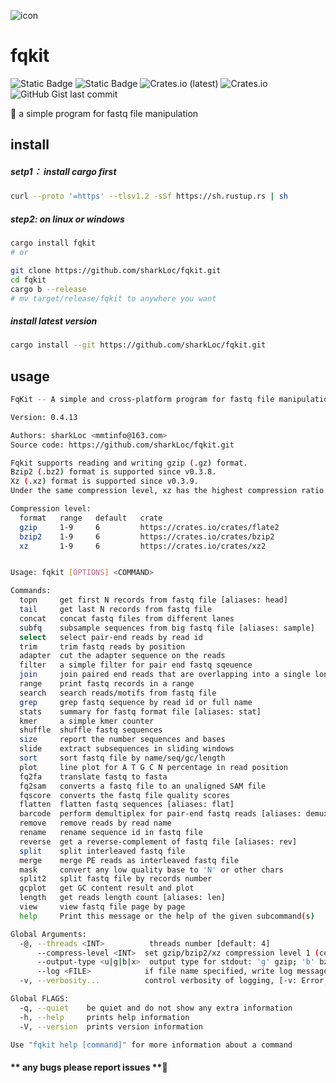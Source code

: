 ![icon](https://github.com/sharkLoc/fqkit/blob/main/doc/fqkit_icon.PNG)
<!-- ![icon](doc/fqkit_icon.PNG) -->

# fqkit
![Static Badge](https://img.shields.io/badge/Author-sharkLoc-blue)
![Static Badge](https://img.shields.io/badge/Tool-fqkit-red)
![Crates.io (latest)](https://img.shields.io/crates/dv/fqkit?labelColor=rgb&color=hex&link=https%3A%2F%2Fcrates.io%2Fcrates%2Ffqkit)
![Crates.io](https://img.shields.io/crates/d/fqkit?label=Total%20download%20in%20crate.io)
![GitHub Gist last commit](https://img.shields.io/github/gist/last-commit/a4910923a230b8975218a188528463d7?logo=github)



🦀 a simple program for fastq file manipulation


## install
##### setp1： install cargo first 
```bash
curl --proto '=https' --tlsv1.2 -sSf https://sh.rustup.rs | sh
```

##### step2:  on linux or windows
```bash
cargo install fqkit
# or

git clone https://github.com/sharkLoc/fqkit.git
cd fqkit
cargo b --release
# mv target/release/fqkit to anywhere you want 
```
##### install latest version

```bash
cargo install --git https://github.com/sharkLoc/fqkit.git
```

## usage

```bash
FqKit -- A simple and cross-platform program for fastq file manipulation

Version: 0.4.13

Authors: sharkLoc <mmtinfo@163.com>
Source code: https://github.com/sharkLoc/fqkit.git

Fqkit supports reading and writing gzip (.gz) format.
Bzip2 (.bz2) format is supported since v0.3.8.
Xz (.xz) format is supported since v0.3.9.
Under the same compression level, xz has the highest compression ratio but consumes more time. 

Compression level:
  format   range   default   crate
  gzip     1-9     6         https://crates.io/crates/flate2
  bzip2    1-9     6         https://crates.io/crates/bzip2
  xz       1-9     6         https://crates.io/crates/xz2


Usage: fqkit [OPTIONS] <COMMAND>

Commands:
  topn     get first N records from fastq file [aliases: head]
  tail     get last N records from fastq file
  concat   concat fastq files from different lanes
  subfq    subsample sequences from big fastq file [aliases: sample]
  select   select pair-end reads by read id
  trim     trim fastq reads by position
  adapter  cut the adapter sequence on the reads
  filter   a simple filter for pair end fastq sqeuence
  join     join paired end reads that are overlapping into a single longer read
  range    print fastq records in a range
  search   search reads/motifs from fastq file
  grep     grep fastq sequence by read id or full name
  stats    summary for fastq format file [aliases: stat]
  kmer     a simple kmer counter
  shuffle  shuffle fastq sequences
  size     report the number sequences and bases
  slide    extract subsequences in sliding windows
  sort     sort fastq file by name/seq/gc/length
  plot     line plot for A T G C N percentage in read position
  fq2fa    translate fastq to fasta
  fq2sam   converts a fastq file to an unaligned SAM file
  fqscore  converts the fastq file quality scores
  flatten  flatten fastq sequences [aliases: flat]
  barcode  perform demultiplex for pair-end fastq reads [aliases: demux]
  remove   remove reads by read name
  rename   rename sequence id in fastq file
  reverse  get a reverse-complement of fastq file [aliases: rev]
  split    split interleaved fastq file
  merge    merge PE reads as interleaved fastq file
  mask     convert any low quality base to 'N' or other chars
  split2   split fastq file by records number
  gcplot   get GC content result and plot
  length   get reads length count [aliases: len]
  view     view fastq file page by page
  help     Print this message or the help of the given subcommand(s)

Global Arguments:
  -@, --threads <INT>          threads number [default: 4]
      --compress-level <INT>  set gzip/bzip2/xz compression level 1 (compress faster) - 9 (compress better) for gzip/bzip2/xz output file, just work with option -o/--out [default: 6]
      --output-type <u|g|b|x>  output type for stdout: 'g' gzip; 'b' bzip2; 'x' xz; 'u' uncompressed txt format [default: u]
      --log <FILE>            if file name specified, write log message to this file, or write to stderr
  -v, --verbosity...          control verbosity of logging, [-v: Error, -vv: Warn, -vvv: Info, -vvvv: Debug, -vvvvv: Trace, defalut: Debug]

Global FLAGS:
  -q, --quiet    be quiet and do not show any extra information
  -h, --help     prints help information
  -V, --version  prints version information

Use "fqkit help [command]" for more information about a command
```

#### ** any bugs please report issues **💖
